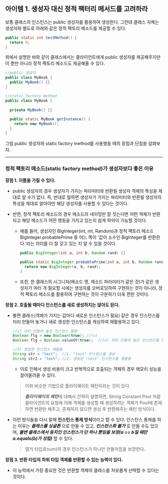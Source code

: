 ## 아이템 1. 생성자 대신 정적 팩터리 메서드를 고려하라

보통 클래스의 인스턴스는 public 생성자를 활용하여 생성한다. 그런데 클래스 자체는 생성자와 별도로 아래와 같은 정적 팩토리 메소드를 제공할 수 있다.

~~~java
public static int testMethod() {
  return 0;
}
~~~

위에서 설명한 바와 같이 클래스에서는 클라이언트에게 public 생성자를 제공해주지만 이 뿐만 아니라 정적 팩토리 메소드도 제공해줄 수 있다. 

~~~java
//public 생성자
public class MyBook {
  public MyBook() {}
}

//static factory method
public class MyBook {
  
  private MyBook() {}
  
  public static MyBook getInstance() {
    return new MyBook();
  }
}
~~~

그럼 public 생성자와 static factory method를 사용했을 때의 장점과 단점을 살펴보자.

---

### 정적 팩토리 메소드(static factory method)가 생성자보다 좋은 이유

**장점 1. 이름을 가질 수 있다.**

- public 생성자의 경우 생성자가 가지는 파라미터와 반환될 생성자 객체의 특성을 제대로 알 수가 없다. 즉, 반대로 말하면 생성자가 가지는 파라미터와 반환될 생성자의 특성을 제대로 알아야만 해당 생성자를 사용할 수 있다는 것이다.

- 반면, 정적 팩토리 메소드의 경우 메소드의 네이밍만 잘 짓는다면 어떤 객체가 반환되고 해당 메소드가 어떤 행동을 가지고 있는지 쉽게 파악이 가능할 것이다. 

  - 예를 들어, 생성자인 BigInteger(int, int, Random)과 정적 팩토리 메소드 BigInteger.probablePrime 중 어느 쪽이 '값이 소수인 BigInteger를 반환한다.'라는 의미를 더 잘 갖고 있는 지 알 수 있을 것이다. 

    ~~~java
    public BigInteger(int a, int b, Random rand) {}
    
    public static BigInteger probablePrime(int a, int b, Random rand) {
      return new BigInteger(a, b, rand);
    }
    ~~~

  - 또한, 한 클래스의 시그니처(메소드 명, 메소드 파라미터가 같은 것)가 같은 생성자가 여러 개 필요할 시에는 생성자를 오버로딩하여 구현하는 것이 아니라, 정적 팩토리 메소드를 활용하여 구현하는 것이 구분하기 더욱 편한 것이다.



**장점 2. 호출될 때마다 인스턴스를 새로 생성하지는 않아도 된다.**

- 불편 클래스(객체가 가지는 값마다 새로운 인스턴스가 필요) 같은 경우 인스턴스를 미리 만들어 놓거나 새로 생성한 인스턴스를 캐싱하여 재활용하고 있다. 

  ~~~java
  //1) 미리 만들어 놓은 인스턴스 활용
  Boolean flg = new Boolean(true); //(x)
  Boolean flg = Boolean.valueOf(true);	//(o) 미리 만들어 놓은 인스턴스를 반환
  
  //2) 생성한 인스턴스 재활용
  String str = "test";	//1. "test" 인스턴스를 생성
  String str2 = "test";	//2. 생성된 "test" 인스턴스를 재활용
  ~~~

  - 이로 인해서 생성 비용이 크고 반복적으로 호출되는 객체의 경우 메모리 성능을 끌어올려줄 수 있다.

  > 이와 비슷한 기법으로 플라이웨이트 패턴이라는 것이 있다.
  >
  > ***플라이웨이트 패턴***에 대해서 간략히 설명하면, String Constant Pool 처럼 클라이언트의 요청에 의해 객체를 생성할 때 생성하려는 객체가 Pool에 존재하면 반환만 해주고, 존재하지 않으면 생성 후 반환해주는 패턴 방식이다.

  

- 이런 방식들을 다시 말해 **인스턴스 통제 방식**이라고 할 수 있다. 인스턴스 통제를 하는 이유는 ***클래스를 싱글톤*** 으로 만들 수 있고, ***인스턴스화 불가*** 로 만들 수도 있으며, ***불변 클래스에서 동치인 인스턴스가 단 하나 뿐임을 보장(a == b일 때만 a.equals(b)가 성립)*** 할 수 있다. 

  > 열거 타입(Enum)의 경우 인스턴스가 하나만 만들어짐을 보장한다.



**장점 3. 반환 타입의 하위 타입 객체를 반환할 수 있는 능력이 있다.**

- 이 능력에서 가장 중요한 것은 반환할 객체의 클래스를 자유롭게 선택할 수 있다는 것이다.

